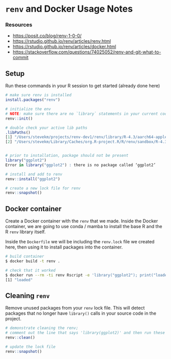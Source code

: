 # `renv` and Docker Usage Notes

### Resources

- https://posit.co/blog/renv-1-0-0/
- https://rstudio.github.io/renv/articles/renv.html
- https://rstudio.github.io/renv/articles/docker.html
- https://stackoverflow.com/questions/74025052/renv-and-git-what-to-commit

## Setup

Run these commands in your R session to get started (already done here)

```R
# make sure renv is installed
install.packages("renv")

# initialize the env
# NOTE: make sure there are no `library` statements in your current codebase when you run this
renv::init()

# double check your active lib paths
.libPaths()
[1] "/Users/stevekm/projects/renv-dev1/renv/library/R-4.3/aarch64-apple-darwin20"                       
[2] "/Users/stevekm/Library/Caches/org.R-project.R/R/renv/sandbox/R-4.3/aarch64-apple-darwin20/ac5c2659"


# prior to installation, package should not be present
library("ggplot2")
Error in library("ggplot2") : there is no package called ‘ggplot2’

# install and add to renv
renv::install("ggplot2")

# create a new lock file for renv
renv::snapshot()
```


## Docker container

Create a Docker container with the `renv` that we made. Inside the Docker container, we are going to use conda / mamba to install the base R and the R `renv` library itself.

Inside the `Dockerfile` we will be including the `renv.lock` file we created here, then using it to install packages into the container.

```bash
# build container
$ docker build -t renv .

# check that it worked
$ docker run --rm -ti renv Rscript -e 'library("ggplot2"); print("loaded")'
[1] "loaded"
```

## Cleaning `renv`

Remove unused packages from your `renv` lock file. This will detect packages that no longer have `library()` calls in your source code in the project.

```R
# demonstrate cleaning the renv; 
# comment out the line that says 'library(ggplot2)' and then run these command
renv::clean()

# update the lock file
renv::snapshot()
```